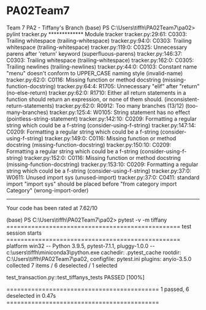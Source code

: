 # PA02Team7
Team 7 PA2 - Tiffany's Branch
(base) PS C:\Users\tiffh\PA02Team7\pa02> pylint tracker.py
************* Module tracker
tracker.py:29:61: C0303: Trailing whitespace (trailing-whitespace)
tracker.py:94:0: C0303: Trailing whitespace (trailing-whitespace)
tracker.py:119:0: C0325: Unnecessary parens after 'return' keyword (superfluous-parens)
tracker.py:146:37: C0303: Trailing whitespace (trailing-whitespace)
tracker.py:162:0: C0305: Trailing newlines (trailing-newlines)
tracker.py:44:0: C0103: Constant name "menu" doesn't conform to UPPER_CASE naming style (invalid-name)
tracker.py:62:0: C0116: Missing function or method docstring (missing-function-docstring)
tracker.py:64:4: R1705: Unnecessary "elif" after "return" (no-else-return)
tracker.py:62:0: R1710: Either all return statements in a function should return an expression, or none of them should. (inconsistent-return-statements)
tracker.py:62:0: R0912: Too many branches (13/12) (too-many-branches)
tracker.py:125:4: W0105: String statement has no effect (pointless-string-statement)
tracker.py:142:10: C0209: Formatting a regular string which could be a f-string (consider-using-f-string)
tracker.py:147:14: C0209: Formatting a regular string which could be a f-string (consider-using-f-string)
tracker.py:149:0: C0116: Missing function or method docstring (missing-function-docstring)
tracker.py:150:10: C0209: Formatting a regular string which could be a f-string (consider-using-f-string)
tracker.py:152:0: C0116: Missing function or method docstring (missing-function-docstring)
tracker.py:153:10: C0209: Formatting a regular string which could be a f-string (consider-using-f-string)
tracker.py:37:0: W0611: Unused import sys (unused-import)
tracker.py:37:0: C0411: standard import "import sys" should be placed before "from category import Category" (wrong-import-order)

-----------------------------------
Your code has been rated at 7.62/10

(base) PS C:\Users\tiffh\PA02Team7\pa02> pytest -v -m tiffany
================================================= test session starts =================================================
platform win32 -- Python 3.9.5, pytest-7.1.1, pluggy-1.0.0 -- c:\users\tiffh\miniconda3\python.exe
cachedir: .pytest_cache
rootdir: C:\Users\tiffh\PA02Team7\pa02, configfile: pytest.ini
plugins: anyio-3.5.0
collected 7 items / 6 deselected / 1 selected

test_transaction.py::test_tiffanys_tests PASSED                                                                  [100%]

=========================================== 1 passed, 6 deselected in 0.47s ===========================================
